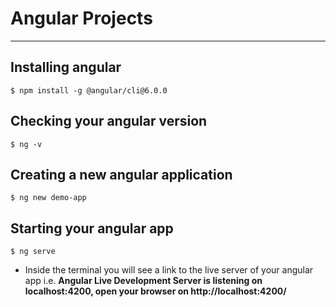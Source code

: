 # Angular Projects

<hr></hr>

## Installing angular 
```$ npm install -g @angular/cli@6.0.0```

## Checking your angular version 
```$ ng -v```

## Creating a new angular application 
```$ ng new demo-app```

## Starting your angular app 
```$ ng serve```
- Inside the terminal you will see a link to the live server of your angular app
i.e. **Angular Live Development Server is listening on localhost:4200, open your browser on http://localhost:4200/**
